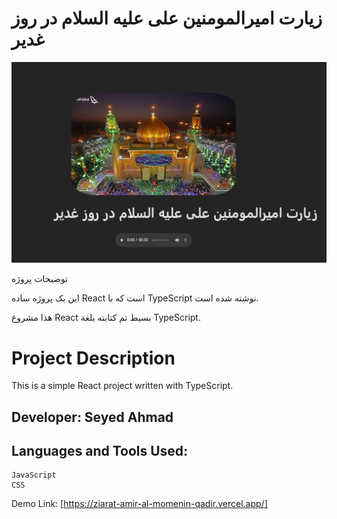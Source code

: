 # زیارت امیرالمومنین علی علیه السلام در روز غدیر

![تصویر اپلیکیشن](https://github.com/seyedahmaddv/ziarat-amir-al-momenin-qadir/blob/main/ziarateamiralmomeninali/haramenajaf.jpg?raw=true)

توضیحات پروژه

این یک پروژه ساده React است که با TypeScript نوشته شده است.

هذا مشروع React بسيط تم كتابته بلغة TypeScript.
# Project Description
This is a simple React project written with TypeScript.
## Developer: Seyed Ahmad

## Languages and Tools Used:

    JavaScript
    CSS

Demo Link: [https://ziarat-amir-al-momenin-qadir.vercel.app/]

